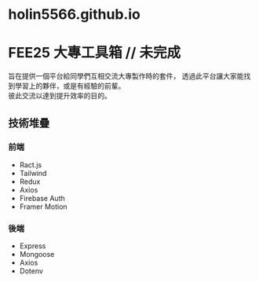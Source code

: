 # holin5566.github.io
# FEE25 大專工具箱 // 未完成
旨在提供一個平台給同學們互相交流大專製作時的套件，
透過此平台讓大家能找到學習上的夥伴，或是有經驗的前輩。<br/>
彼此交流以達到提升效率的目的。


## 技術堆疊
### 前端
- Ract.js
- Tailwind
- Redux
- Axios
- Firebase Auth
- Framer Motion
### 後端
- Express
- Mongoose
- Axios
- Dotenv
